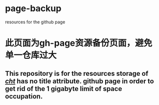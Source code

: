 # page-backup
resources for the github page

# 此页面为gh-page资源备份页面，避免单一仓库过大
## This repository is for the resources storage of [_cht_](https://yo1995.github.io/cht/) has no title attribute. github page in order to get rid of the 1 gigabyte limit of space occupation.

